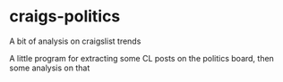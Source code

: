# craigs-politics
A bit of analysis on craigslist trends

A little program for extracting some CL posts on the politics board, then some analysis on that
